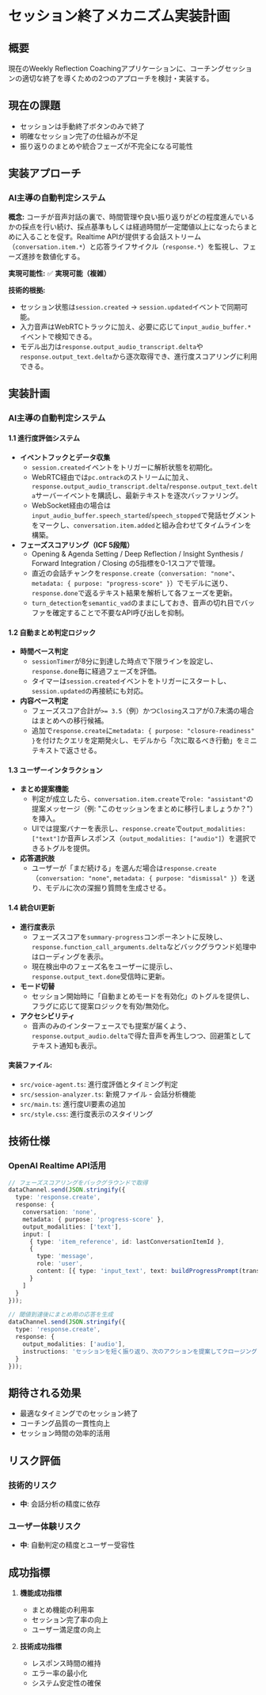 # セッション終了メカニズム実装計画

## 概要

現在のWeekly Reflection Coachingアプリケーションに、コーチングセッションの適切な終了を導くための2つのアプローチを検討・実装する。

## 現在の課題

- セッションは手動終了ボタンのみで終了
- 明確なセッション完了の仕組みが不足
- 振り返りのまとめや統合フェーズが不完全になる可能性

## 実装アプローチ

### AI主導の自動判定システム

**概念:**
コーチが音声対話の裏で、時間管理や良い振り返りがどの程度進んでいるかの採点を行い続け、採点基準もしくは経過時間が一定閾値以上になったらまとめに入ることを促す。Realtime APIが提供する会話ストリーム（`conversation.item.*`）と応答ライフサイクル（`response.*`）を監視し、フェーズ進捗を数値化する。

**実現可能性:** ✅ **実現可能（複雑）**

**技術的根拠:**
- セッション状態は`session.created` → `session.updated`イベントで同期可能。
- 入力音声はWebRTCトラックに加え、必要に応じて`input_audio_buffer.*`イベントで検知できる。
- モデル出力は`response.output_audio_transcript.delta`や`response.output_text.delta`から逐次取得でき、進行度スコアリングに利用できる。

## 実装計画

### AI主導の自動判定システム

#### 1.1 進行度評価システム
- **イベントフックとデータ収集**
  - `session.created`イベントをトリガーに解析状態を初期化。
  - WebRTC経由では`pc.ontrack`のストリームに加え、`response.output_audio_transcript.delta`/`response.output_text.delta`サーバーイベントを購読し、最新テキストを逐次バッファリング。
  - WebSocket経由の場合は`input_audio_buffer.speech_started`/`speech_stopped`で発話セグメントをマークし、`conversation.item.added`と組み合わせてタイムラインを構築。
- **フェーズスコアリング（ICF 5段階）**
  - Opening & Agenda Setting / Deep Reflection / Insight Synthesis / Forward Integration / Closing の5指標を0-1スコアで管理。
  - 直近の会話チャンクを`response.create`（`conversation: "none"`、`metadata: { purpose: "progress-score" }`）でモデルに送り、`response.done`で返るテキスト結果を解析して各フェーズを更新。
  - `turn_detection`を`semantic_vad`のままにしておき、音声の切れ目でバッファを確定することで不要なAPI呼び出しを抑制。

#### 1.2 自動まとめ判定ロジック
- **時間ベース判定**
  - `sessionTimer`が8分に到達した時点で下限ラインを設定し、`response.done`毎に経過フェーズを評価。
  - タイマーは`session.created`イベントをトリガーにスタートし、`session.updated`の再接続にも対応。
- **内容ベース判定**
  - フェーズスコア合計が`>= 3.5`（例）かつ`Closing`スコアが0.7未満の場合はまとめへの移行候補。
  - 追加で`response.create`に`metadata: { purpose: "closure-readiness" }`を付けたクエリを定期発火し、モデルから「次に取るべき行動」をミニテキストで返させる。

#### 1.3 ユーザーインタラクション
- **まとめ提案機能**
  - 判定が成立したら、`conversation.item.create`で`role: "assistant"`の提案メッセージ（例: "このセッションをまとめに移行しましょうか？"）を挿入。
  - UIでは提案バナーを表示し、`response.create`で`output_modalities: ["text"]`か音声レスポンス（`output_modalities: ["audio"]`）を選択できるトグルを提供。
- **応答選択肢**
  - ユーザーが「まだ続ける」を選んだ場合は`response.create`（`conversation: "none"`, `metadata: { purpose: "dismissal" }`）を送り、モデルに次の深掘り質問を生成させる。

#### 1.4 統合UI更新
- **進行度表示**
  - フェーズスコアを`summary-progress`コンポーネントに反映し、`response.function_call_arguments.delta`などバックグラウンド処理中はローディングを表示。
  - 現在検出中のフェーズ名をユーザーに提示し、`response.output_text.done`受信時に更新。
- **モード切替**
  - セッション開始時に「自動まとめモードを有効化」のトグルを提供し、フラグに応じて提案ロジックを有効/無効化。
- **アクセシビリティ**
  - 音声のみのインターフェースでも提案が届くよう、`response.output_audio.delta`で得た音声を再生しつつ、回避策としてテキスト通知も表示。

#### 実装ファイル:
- `src/voice-agent.ts`: 進行度評価とタイミング判定
- `src/session-analyzer.ts`: 新規ファイル - 会話分析機能
- `src/main.ts`: 進行度UI要素の追加
- `src/style.css`: 進行度表示のスタイリング

## 技術仕様

### OpenAI Realtime API活用
```typescript
// フェーズスコアリングをバックグラウンドで取得
dataChannel.send(JSON.stringify({
  type: 'response.create',
  response: {
    conversation: 'none',
    metadata: { purpose: 'progress-score' },
    output_modalities: ['text'],
    input: [
      { type: 'item_reference', id: lastConversationItemId },
      {
        type: 'message',
        role: 'user',
        content: [{ type: 'input_text', text: buildProgressPrompt(transcriptSlice) }]
      }
    ]
  }
}));

// 閾値到達後にまとめ用の応答を生成
dataChannel.send(JSON.stringify({
  type: 'response.create',
  response: {
    output_modalities: ['audio'],
    instructions: 'セッションを短く振り返り、次のアクションを提案してクロージングしてください。'
  }
}));
```

## 期待される効果

- 最適なタイミングでのセッション終了
- コーチング品質の一貫性向上
- セッション時間の効率的活用

## リスク評価

### 技術的リスク
- **中**: 会話分析の精度に依存

### ユーザー体験リスク
- **中**: 自動判定の精度とユーザー受容性

## 成功指標

1. **機能成功指標**
   - まとめ機能の利用率
   - セッション完了率の向上
   - ユーザー満足度の向上

2. **技術成功指標**
   - レスポンス時間の維持
   - エラー率の最小化
   - システム安定性の確保
